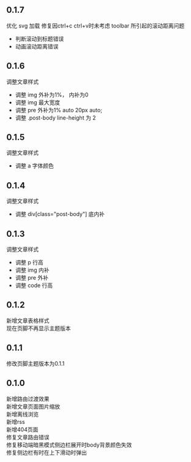 ## 0.1.7
优化 svg 加载
修复因ctrl+c ctrl+v时未考虑 toolbar 所引起的滚动距离问题
- 判断滚动到标题错误
- 动画滚动距离错误

## 0.1.6
调整文章样式  
- 调整 img 外补为1%， 内补为0
- 调整 img 最大宽度
- 调整 pre  外补为1% auto 20px auto;
- 调整 .post-body  line-height 为 2

## 0.1.5
调整文章样式  
- 调整 a 字体颜色

## 0.1.4
调整文章样式  
- 调整 div[class="post-body"] 底内补

## 0.1.3
调整文章样式  
- 调整 p 行高
- 调整 img 内补
- 调整 pre 外补
- 调整 code 行高

## 0.1.2
新增文章表格样式  
现在页脚不再显示主题版本  

## 0.1.1
修改页脚主题版本为0.1.1  

## 0.1.0
新增路由过渡效果  
新增文章页面图片缩放  
新增离线浏览  
新增rss  
新增404页面  
修复文章路由错误  
修复移动端暗黑模式侧边栏展开时body背景颜色失效  
修复侧边栏有时在上下滑动时弹出  